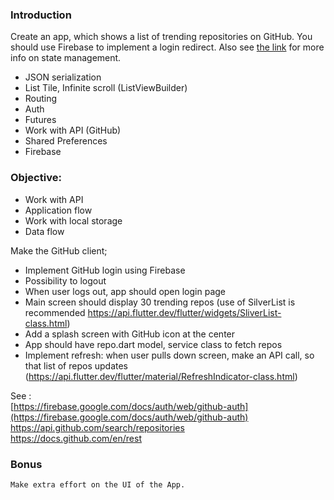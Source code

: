 ### Introduction

Create an app, which shows a list of trending repositories on GitHub. You should use Firebase to implement a login redirect.
Also see [the link](https://flutter.dev/docs/development/data-and-backend/state-mgmt/simple#changenotifier) for more info on state management.

- JSON serialization
- List Tile, Infinite scroll (ListViewBuilder)
- Routing
- Auth
- Futures
- Work with API (GitHub)
- Shared Preferences
- Firebase

### Objective:

- Work with API
- Application flow
- Work with local storage
- Data flow

Make the GitHub client;

- Implement GitHub login using Firebase
- Possibility to logout
- When user logs out, app should open login page
- Main screen should display 30 trending repos (use of SilverList is recommended https://api.flutter.dev/flutter/widgets/SliverList-class.html)
- Add a splash screen with GitHub icon at the center
- App should have repo.dart model, service class to fetch repos
- Implement refresh: when user pulls down screen, make an API call, so that list of repos updates (https://api.flutter.dev/flutter/material/RefreshIndicator-class.html)

See :  
[https://firebase.google.com/docs/auth/web/github-auth](https://firebase.google.com/docs/auth/web/github-auth)  
https://api.github.com/search/repositories  
https://docs.github.com/en/rest  


### **Bonus**
    Make extra effort on the UI of the App.
